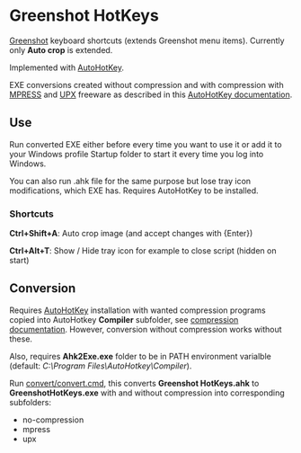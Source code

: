 # Greenshot HotKeys

[Greenshot](https://getgreenshot.org) keyboard shortcuts (extends Greenshot menu items). Currently only **Auto crop** is extended.

Implemented with [AutoHotKey](https://www.autohotkey.com).

EXE conversions created without compression and with compression with [MPRESS](https://www.matcode.com/mpress.htm) and [UPX](https://upx.github.io) freeware as described in this [AutoHotKey documentation](https://www.autohotkey.com/docs/Scripts.htm#ahk2exe).


## Use

Run converted EXE either before every time you want to use it or add it to your Windows profile Startup folder to start it every time you log into Windows.

You can also run .ahk file for the same purpose but lose tray icon modifications, which EXE has. Requires AutoHotKey to be installed.


### Shortcuts

**Ctrl+Shift+A**: Auto crop image (and accept changes with {Enter})

**Ctrl+Alt+T**: Show / Hide tray icon for example to close script (hidden on start)


## Conversion

Requires [AutoHotKey](https://www.autohotkey.com) installation with wanted compression programs copied into AutoHotkey **Compiler** subfolder, see [compression documentation](https://www.autohotkey.com/docs/Scripts.htm#mpress). However, conversion without compression works without these.

Also, requires **Ahk2Exe.exe** folder to be in PATH environment varialble (default: *C:\Program Files\AutoHotkey\Compiler*).

Run [convert/convert.cmd](convert/convert.cmd), this converts **Greenshot HotKeys.ahk** to **GreenshotHotKeys.exe** with and without compression into corresponding subfolders:

- no-compression
- mpress
- upx
